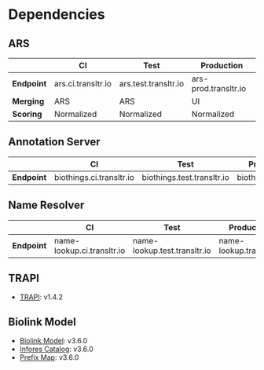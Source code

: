 # Dependencies
## ARS
||**CI**|**Test**|**Production**|
|-|-|-|-|
|**Endpoint**|ars.ci.transltr.io|ars.test.transltr.io|ars-prod.transltr.io|
|**Merging**|ARS|ARS|UI|
|**Scoring**|Normalized|Normalized|Normalized|
## Annotation Server
||**CI**|**Test**|**Production**|
|-|-|-|-|
|**Endpoint**|biothings.ci.transltr.io|biothings.test.transltr.io|biothings.ncats.io|
## Name Resolver
||**CI**|**Test**|**Production**|
|-|-|-|-|
|**Endpoint**|name-lookup.ci.transltr.io|name-lookup.test.transltr.io|name-lookup.transltr.io|
## TRAPI
* [TRAPI](https://github.com/NCATSTranslator/ReasonerAPI/tree/v1.4.2): v1.4.2
## Biolink Model
* [Biolink Model](https://github.com/biolink/biolink-model/blob/v3.6.0/biolink-model.yaml): v3.6.0
* [Infores Catalog](https://github.com/biolink/biolink-model/blob/v3.6.0/infores_catalog.yaml): v3.6.0
* [Prefix Map](https://github.com/biolink/biolink-model/blob/v3.6.0/prefix-map/biolink-model-prefix-map.json): v3.6.0
